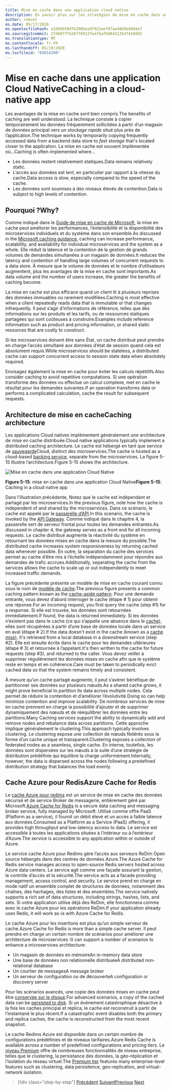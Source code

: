 ```yaml
---
title: Mise en cache dans une application cloud native
description: En savoir plus sur les stratégies de mise en cache dans une application Cloud native.
author: robvet
ms.date: 05/17/2020
ms.openlocfilehash: a109db59d7b2005ea97922eef07ae4869e4894a7
ms.sourcegitcommit: 27db07ffb26f76912feefba7b884313547410db5
ms.translationtype: MT
ms.contentlocale: fr-FR
ms.lasthandoff: 05/19/2020
ms.locfileid: "83614290"
---
```

# <a name="caching-in-a-cloud-native-app"></a><span data-ttu-id="f1bc2-103">Mise en cache dans une application Cloud Native</span><span class="sxs-lookup"><span data-stu-id="f1bc2-103">Caching in a cloud-native app</span></span>

<span data-ttu-id="f1bc2-104">Les avantages de la mise en cache sont bien compris.</span><span class="sxs-lookup"><span data-stu-id="f1bc2-104">The benefits of caching are well understood.</span></span> <span data-ttu-id="f1bc2-105">La technique consiste à copier temporairement les données fréquemment sollicitées à partir d’un magasin de données principal vers un *stockage rapide* situé plus près de l’application.</span><span class="sxs-lookup"><span data-stu-id="f1bc2-105">The technique works by temporarily copying frequently accessed data from a backend data store to *fast storage* that's located closer to the application.</span></span> <span data-ttu-id="f1bc2-106">La mise en cache est souvent implémentée où...</span><span class="sxs-lookup"><span data-stu-id="f1bc2-106">Caching is often implemented where...</span></span>

- <span data-ttu-id="f1bc2-107">Les données restent relativement statiques.</span><span class="sxs-lookup"><span data-stu-id="f1bc2-107">Data remains relatively static.</span></span>
- <span data-ttu-id="f1bc2-108">L’accès aux données est lent, en particulier par rapport à la vitesse du cache.</span><span class="sxs-lookup"><span data-stu-id="f1bc2-108">Data access is slow, especially compared to the speed of the cache.</span></span>
- <span data-ttu-id="f1bc2-109">Les données sont soumises à des niveaux élevés de contention.</span><span class="sxs-lookup"><span data-stu-id="f1bc2-109">Data is subject to high levels of contention.</span></span>

## <a name="why"></a><span data-ttu-id="f1bc2-110">Pourquoi ?</span><span class="sxs-lookup"><span data-stu-id="f1bc2-110">Why?</span></span>

<span data-ttu-id="f1bc2-111">Comme indiqué dans le [Guide de mise en cache de Microsoft](https://docs.microsoft.com/azure/architecture/best-practices/caching), la mise en cache peut améliorer les performances, l’extensibilité et la disponibilité des microservices individuels et du système dans son ensemble.</span><span class="sxs-lookup"><span data-stu-id="f1bc2-111">As discussed in the [Microsoft caching guidance](https://docs.microsoft.com/azure/architecture/best-practices/caching), caching can increase performance, scalability, and availability for individual microservices and the system as a whole.</span></span> <span data-ttu-id="f1bc2-112">Elle réduit la latence et la contention de la gestion de grands volumes de demandes simultanées à un magasin de données.</span><span class="sxs-lookup"><span data-stu-id="f1bc2-112">It reduces the latency and contention of handling large volumes of concurrent requests to a data store.</span></span> <span data-ttu-id="f1bc2-113">À mesure que le volume de données et le nombre d’utilisateurs augmentent, plus les avantages de la mise en cache sont importants.</span><span class="sxs-lookup"><span data-stu-id="f1bc2-113">As data volume and the number of users increase, the greater the benefits of caching become.</span></span>

<span data-ttu-id="f1bc2-114">La mise en cache est plus efficace quand un client lit à plusieurs reprises des données immuables ou rarement modifiées.</span><span class="sxs-lookup"><span data-stu-id="f1bc2-114">Caching is most effective when a client repeatedly reads data that is immutable or that changes infrequently.</span></span> <span data-ttu-id="f1bc2-115">Il peut s’agir d’informations de référence, telles que des informations sur les produits et les tarifs, ou de ressources statiques partagées qui sont coûteuses à construire.</span><span class="sxs-lookup"><span data-stu-id="f1bc2-115">Examples include reference information such as product and pricing information, or shared static resources that are costly to construct.</span></span>

<span data-ttu-id="f1bc2-116">Si les microservices doivent être sans État, un cache distribué peut prendre en charge l’accès simultané aux données d’état de session quand cela est absolument requis.</span><span class="sxs-lookup"><span data-stu-id="f1bc2-116">While microservices should be stateless, a distributed cache can support concurrent access to session state data when absolutely required.</span></span>

<span data-ttu-id="f1bc2-117">Envisagez également la mise en cache pour éviter les calculs répétitifs.</span><span class="sxs-lookup"><span data-stu-id="f1bc2-117">Also consider caching to avoid repetitive computations.</span></span> <span data-ttu-id="f1bc2-118">Si une opération transforme des données ou effectue un calcul complexe, met en cache le résultat pour les demandes suivantes.</span><span class="sxs-lookup"><span data-stu-id="f1bc2-118">If an operation transforms data or performs a complicated calculation, cache the result for subsequent requests.</span></span>

## <a name="caching-architecture"></a><span data-ttu-id="f1bc2-119">Architecture de mise en cache</span><span class="sxs-lookup"><span data-stu-id="f1bc2-119">Caching architecture</span></span>

<span data-ttu-id="f1bc2-120">Les applications Cloud natives implémentent généralement une architecture de mise en cache distribuée.</span><span class="sxs-lookup"><span data-stu-id="f1bc2-120">Cloud native applications typically implement a distributed caching architecture.</span></span> <span data-ttu-id="f1bc2-121">Le cache est hébergé en tant que service de [sauvegarde](./definition.md#backing-services)Cloud, distinct des microservices.</span><span class="sxs-lookup"><span data-stu-id="f1bc2-121">The cache is hosted as a cloud-based [backing service](./definition.md#backing-services), separate from the microservices.</span></span> <span data-ttu-id="f1bc2-122">La figure 5-15 illustre l’architecture.</span><span class="sxs-lookup"><span data-stu-id="f1bc2-122">Figure 5-15 shows the architecture.</span></span>

![Mise en cache dans une application Cloud Native](media/caching-in-a-cloud-native-app.png)

<span data-ttu-id="f1bc2-124">**Figure 5-15**: mise en cache dans une application Cloud Native</span><span class="sxs-lookup"><span data-stu-id="f1bc2-124">**Figure 5-15**: Caching in a cloud native app</span></span>

<span data-ttu-id="f1bc2-125">Dans l’illustration précédente, Notez que le cache est indépendant et partagé par les microservices.</span><span class="sxs-lookup"><span data-stu-id="f1bc2-125">In the previous figure, note how the cache is independent of and shared by the microservices.</span></span> <span data-ttu-id="f1bc2-126">Dans ce scénario, le cache est appelé par la [passerelle d’API](./front-end-communication.md).</span><span class="sxs-lookup"><span data-stu-id="f1bc2-126">In this scenario, the cache is invoked by the [API Gateway](./front-end-communication.md).</span></span> <span data-ttu-id="f1bc2-127">Comme indiqué dans le chapitre 4, la passerelle sert de serveur frontal pour toutes les demandes entrantes.</span><span class="sxs-lookup"><span data-stu-id="f1bc2-127">As discussed in chapter 4, the gateway serves as a front end for all incoming requests.</span></span> <span data-ttu-id="f1bc2-128">Le cache distribué augmente la réactivité du système en retournant les données mises en cache dans la mesure du possible.</span><span class="sxs-lookup"><span data-stu-id="f1bc2-128">The distributed cache increases system responsiveness by returning cached data whenever possible.</span></span> <span data-ttu-id="f1bc2-129">En outre, la séparation du cache des services permet au cache d’être mis à l’échelle indépendamment pour répondre aux demandes de trafic accrues.</span><span class="sxs-lookup"><span data-stu-id="f1bc2-129">Additionally, separating the cache from the services allows the cache to scale up or out independently to meet increased traffic demands.</span></span>

<span data-ttu-id="f1bc2-130">La figure précédente présente un modèle de mise en cache courant connu sous le nom de [modèle de cache](https://docs.microsoft.com/azure/architecture/patterns/cache-aside).</span><span class="sxs-lookup"><span data-stu-id="f1bc2-130">The previous figure presents a common caching pattern known as the [cache-aside pattern](https://docs.microsoft.com/azure/architecture/patterns/cache-aside).</span></span> <span data-ttu-id="f1bc2-131">Pour une demande entrante, vous devez d’abord interroger le cache (étape \# 1) pour obtenir une réponse.</span><span class="sxs-lookup"><span data-stu-id="f1bc2-131">For an incoming request, you first query the cache (step \#1) for a response.</span></span> <span data-ttu-id="f1bc2-132">Si elle est trouvée, les données sont retournées immédiatement.</span><span class="sxs-lookup"><span data-stu-id="f1bc2-132">If found, the data is returned immediately.</span></span> <span data-ttu-id="f1bc2-133">Si les données n’existent pas dans le cache (ce qui s’appelle une absence dans le [cache](https://www.techopedia.com/definition/6308/cache-miss)), elles sont récupérées à partir d’une base de données locale dans un service en aval (étape \# 2).</span><span class="sxs-lookup"><span data-stu-id="f1bc2-133">If the data doesn't exist in the cache (known as a [cache miss](https://www.techopedia.com/definition/6308/cache-miss)), it's retrieved from a local database in a downstream service (step \#2).</span></span> <span data-ttu-id="f1bc2-134">Elle est ensuite écrite dans le cache pour les demandes ultérieures (étape \# 3) et retournée à l’appelant.</span><span class="sxs-lookup"><span data-stu-id="f1bc2-134">It's then written to the cache for future requests (step \#3), and returned to the caller.</span></span> <span data-ttu-id="f1bc2-135">Vous devez veiller à supprimer régulièrement les données mises en cache afin que le système reste en temps et en cohérence.</span><span class="sxs-lookup"><span data-stu-id="f1bc2-135">Care must be taken to periodically evict cached data so that the system remains timely and consistent.</span></span>

<span data-ttu-id="f1bc2-136">À mesure qu’un cache partagé augmente, il peut s’avérer bénéfique de partitionner ses données sur plusieurs nœuds.</span><span class="sxs-lookup"><span data-stu-id="f1bc2-136">As a shared cache grows, it might prove beneficial to partition its data across multiple nodes.</span></span> <span data-ttu-id="f1bc2-137">Cela permet de réduire la contention et d’améliorer l’évolutivité.</span><span class="sxs-lookup"><span data-stu-id="f1bc2-137">Doing so can help minimize contention and improve scalability.</span></span> <span data-ttu-id="f1bc2-138">De nombreux services de mise en cache prennent en charge la possibilité d’ajouter et de supprimer dynamiquement des nœuds et de rééquilibrer les données entre les partitions.</span><span class="sxs-lookup"><span data-stu-id="f1bc2-138">Many Caching services support the ability to dynamically add and remove nodes and rebalance data across partitions.</span></span> <span data-ttu-id="f1bc2-139">Cette approche implique généralement le clustering.</span><span class="sxs-lookup"><span data-stu-id="f1bc2-139">This approach typically involves clustering.</span></span> <span data-ttu-id="f1bc2-140">Le clustering expose une collection de nœuds fédérés sous la forme d’un cache unique et transparent.</span><span class="sxs-lookup"><span data-stu-id="f1bc2-140">Clustering exposes a collection of federated nodes as a seamless, single cache.</span></span> <span data-ttu-id="f1bc2-141">En interne, toutefois, les données sont dispersées sur les nœuds à la suite d’une stratégie de distribution prédéfinie qui équilibre la charge uniformément.</span><span class="sxs-lookup"><span data-stu-id="f1bc2-141">Internally, however, the data is dispersed across the nodes following a predefined distribution strategy that balances the load evenly.</span></span>

## <a name="azure-cache-for-redis"></a><span data-ttu-id="f1bc2-142">Cache Azure pour Redis</span><span class="sxs-lookup"><span data-stu-id="f1bc2-142">Azure Cache for Redis</span></span>

<span data-ttu-id="f1bc2-143">Le [cache Azure pour redims](https://azure.microsoft.com/services/cache/) est un service de mise en cache des données sécurisé et de service Broker de messagerie, entièrement géré par Microsoft.</span><span class="sxs-lookup"><span data-stu-id="f1bc2-143">[Azure Cache for Redis](https://azure.microsoft.com/services/cache/) is a secure data caching and messaging broker service, fully managed by Microsoft.</span></span> <span data-ttu-id="f1bc2-144">Utilisé comme offre PaaS (Platform as a service), il fournit un débit élevé et un accès à faible latence aux données.</span><span class="sxs-lookup"><span data-stu-id="f1bc2-144">Consumed as a Platform as a Service (PaaS) offering, it provides high throughput and low-latency access to data.</span></span> <span data-ttu-id="f1bc2-145">Le service est accessible à toutes les applications situées à l’intérieur ou à l’extérieur d’Azure.</span><span class="sxs-lookup"><span data-stu-id="f1bc2-145">The service is accessible to any application within or outside of Azure.</span></span>

<span data-ttu-id="f1bc2-146">Le service cache Azure pour Redims gère l’accès aux serveurs ReDim Open source hébergés dans des centres de données Azure.</span><span class="sxs-lookup"><span data-stu-id="f1bc2-146">The Azure Cache for Redis service manages access to open-source Redis servers hosted across Azure data centers.</span></span> <span data-ttu-id="f1bc2-147">Le service agit comme une façade assurant la gestion, le contrôle d’accès et la sécurité.</span><span class="sxs-lookup"><span data-stu-id="f1bc2-147">The service acts as a facade providing management, access control, and security.</span></span> <span data-ttu-id="f1bc2-148">Le service prend en charge en mode natif un ensemble complet de structures de données, notamment des chaînes, des hachages, des listes et des ensembles.</span><span class="sxs-lookup"><span data-stu-id="f1bc2-148">The service natively supports a rich set of data structures, including strings, hashes, lists, and sets.</span></span> <span data-ttu-id="f1bc2-149">Si votre application utilise déjà des ReDim, elle fonctionnera comme avec le cache Azure pour les opérations ReDim.</span><span class="sxs-lookup"><span data-stu-id="f1bc2-149">If your application already uses Redis, it will work as-is with Azure Cache for Redis.</span></span>

<span data-ttu-id="f1bc2-150">Le cache Azure pour les insertions est plus qu’un simple serveur de cache.</span><span class="sxs-lookup"><span data-stu-id="f1bc2-150">Azure Cache for Redis is more than a simple cache server.</span></span> <span data-ttu-id="f1bc2-151">Il peut prendre en charge un certain nombre de scénarios pour améliorer une architecture de microservices :</span><span class="sxs-lookup"><span data-stu-id="f1bc2-151">It can support a number of scenarios to enhance a microservices architecture:</span></span>

- <span data-ttu-id="f1bc2-152">Un magasin de données en mémoire</span><span class="sxs-lookup"><span data-stu-id="f1bc2-152">An in-memory data store</span></span>
- <span data-ttu-id="f1bc2-153">Une base de données non relationnelle distribuée</span><span class="sxs-lookup"><span data-stu-id="f1bc2-153">A distributed non-relational database</span></span>
- <span data-ttu-id="f1bc2-154">Un courtier de messages</span><span class="sxs-lookup"><span data-stu-id="f1bc2-154">A message broker</span></span>
- <span data-ttu-id="f1bc2-155">Un serveur de configuration ou de découverte</span><span class="sxs-lookup"><span data-stu-id="f1bc2-155">A configuration or discovery server</span></span>
  
<span data-ttu-id="f1bc2-156">Pour les scénarios avancés, une copie des données mises en cache peut être [conservée sur le disque](https://docs.microsoft.com/azure/azure-cache-for-redis/cache-how-to-premium-persistence).</span><span class="sxs-lookup"><span data-stu-id="f1bc2-156">For advanced scenarios, a copy of the cached data can be [persisted to disk](https://docs.microsoft.com/azure/azure-cache-for-redis/cache-how-to-premium-persistence).</span></span> <span data-ttu-id="f1bc2-157">Si un événement catastrophique désactive à la fois les caches principal et réplica, le cache est reconstruit à partir de l’instantané le plus récent.</span><span class="sxs-lookup"><span data-stu-id="f1bc2-157">If a catastrophic event disables both the primary and replica caches, the cache is reconstructed from the most recent snapshot.</span></span>

<span data-ttu-id="f1bc2-158">Le cache Redims Azure est disponible dans un certain nombre de configurations prédéfinies et de niveaux tarifaires.</span><span class="sxs-lookup"><span data-stu-id="f1bc2-158">Azure Redis Cache is available across a number of predefined configurations and pricing tiers.</span></span>  <span data-ttu-id="f1bc2-159">Le [niveau Premium](https://docs.microsoft.com/azure/azure-cache-for-redis/cache-premium-tier-intro) offre de nombreuses fonctionnalités de niveau entreprise, telles que le clustering, la persistance des données, la géo-réplication et l’isolation du réseau virtuel.</span><span class="sxs-lookup"><span data-stu-id="f1bc2-159">The [Premium tier](https://docs.microsoft.com/azure/azure-cache-for-redis/cache-premium-tier-intro) features many enterprise-level features such as clustering, data persistence, geo-replication, and virtual-network isolation.</span></span>

>[!div class="step-by-step"]
><span data-ttu-id="f1bc2-160">[Précédent](relational-vs-nosql-data.md) 
> [Suivant](elastic-search-in-azure.md)</span><span class="sxs-lookup"><span data-stu-id="f1bc2-160">[Previous](relational-vs-nosql-data.md)
[Next](elastic-search-in-azure.md)</span></span>

